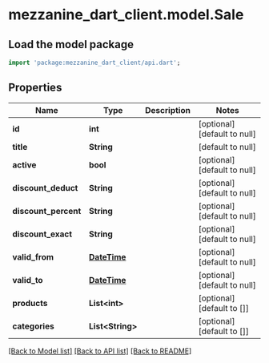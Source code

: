 # mezzanine_dart_client.model.Sale

## Load the model package
```dart
import 'package:mezzanine_dart_client/api.dart';
```

## Properties
Name | Type | Description | Notes
------------ | ------------- | ------------- | -------------
**id** | **int** |  | [optional] [default to null]
**title** | **String** |  | [default to null]
**active** | **bool** |  | [optional] [default to null]
**discount_deduct** | **String** |  | [optional] [default to null]
**discount_percent** | **String** |  | [optional] [default to null]
**discount_exact** | **String** |  | [optional] [default to null]
**valid_from** | [**DateTime**](DateTime.md) |  | [optional] [default to null]
**valid_to** | [**DateTime**](DateTime.md) |  | [optional] [default to null]
**products** | **List&lt;int&gt;** |  | [optional] [default to []]
**categories** | **List&lt;String&gt;** |  | [optional] [default to []]

[[Back to Model list]](../README.md#documentation-for-models) [[Back to API list]](../README.md#documentation-for-api-endpoints) [[Back to README]](../README.md)


